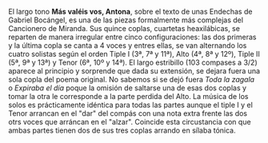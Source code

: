 El largo tono **Más valéis vos, Antona**, sobre el texto de unas
Endechas de Gabriel Bocángel, es una de las piezas formalmente más
complejas del Cancionero de Miranda. Sus quince coplas, cuartetas
heaxilábicas, se reparten de manera irregular entre cinco
configuraciones: las dos primeras y la última copla se canta a 4 voces y
entres ellas, se van alternando los cuatro solistas según el orden Tiple
I (3ª, 7ª y 11ª), Alto (4ª, 8ª y 12º), Tiple II (5ª, 9ª y 13ª) y Tenor
(6ª, 10º y 14ª). El largo estribillo (103 compases a 3/2) aparece al
principio y sorprende que dada su extensión, se dejara fuera una sola
copla del poema original. No sabemos si se dejó fuera *Toda la zagala* o
*Expiraba el día* poque la omisión de saltarse una de esas dos coplas y
tomar la otra le corresponde a la parte perdida del Alto. La música de
los solos es prácticamente idéntica para todas las partes aunque el
tiple I y el Tenor arrancan en el "dar" del compás con una nota extra
frente las dos otrs voces que arráncan en el "alzar". Coincide esta
circustancia con que ambas partes tienen dos de sus tres coplas arrando
en sílaba tónica.

